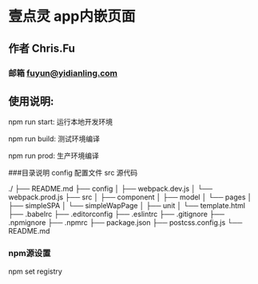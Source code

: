 # 壹点灵 app内嵌页面
## 作者 Chris.Fu
### 邮箱 fuyun@yidianling.com

## 使用说明:
npm run start: 运行本地开发环境

npm run build: 测试环境编译

npm run prod: 生产环境编译


###目录说明
config 配置文件
src 源代码

./
├── README.md
├── config
│   ├── webpack.dev.js
│   └── webpack.prod.js
├── src
│   ├── component
│   ├── model
│   └── pages
│        ├── simpleSPA
│        └── simpleWapPage
│   ├── unit
│   └── template.html
├── .babelrc
├── .editorconfig
├── .eslintrc
├── .gitignore
├── .npmignore
├── .npmrc
├── package.json
├── postcss.config.js
└── README.md

### npm源设置
npm set registry


